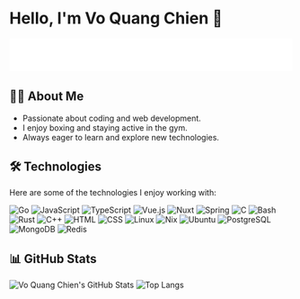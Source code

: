 # Hello, I'm Vo Quang Chien 👋

![](./typing-text.svg)

## 👨‍💻 About Me

- Passionate about coding and web development.
- I enjoy boxing and staying active in the gym.
- Always eager to learn and explore new technologies.

## 🛠️ Technologies

Here are some of the technologies I enjoy working with:

![Go](https://img.shields.io/badge/Go-00ADD8?style=for-the-badge&logo=go&logoColor=black)
![JavaScript](https://img.shields.io/badge/JavaScript-F7DF1E?style=for-the-badge&logo=javascript&logoColor=black)
![TypeScript](https://img.shields.io/badge/TypeScript-3178C6?style=for-the-badge&logo=typescript&logoColor=black)
![Vue.js](https://img.shields.io/badge/Vue.js-4FC08D?style=for-the-badge&logo=vue.js&logoColor=black)
![Nuxt](https://img.shields.io/badge/Nuxt-00C58E?style=for-the-badge&logo=nuxt.js&logoColor=black)
![Spring](https://img.shields.io/badge/Spring-6DB33F?style=for-the-badge&logo=spring&logoColor=black)
![C](https://img.shields.io/badge/C-A8B9CC?style=for-the-badge&logo=c&logoColor=black)
![Bash](https://img.shields.io/badge/Bash-4EAA25?style=for-the-badge&logo=gnubash&logoColor=black)
![Rust](https://img.shields.io/badge/Rust-000000?style=for-the-badge&logo=rust&logoColor=white)
![C++](https://img.shields.io/badge/C++-00599C?style=for-the-badge&logo=cplusplus&logoColor=black)
![HTML](https://img.shields.io/badge/HTML-E34F26?style=for-the-badge&logo=html5&logoColor=black)
![CSS](https://img.shields.io/badge/CSS-1572B6?style=for-the-badge&logo=css3&logoColor=black)
![Linux](https://img.shields.io/badge/Linux-FCC624?style=for-the-badge&logo=linux&logoColor=black)
![Nix](https://img.shields.io/badge/Nix-5277C3?style=for-the-badge&logo=nixos&logoColor=black)
![Ubuntu](https://img.shields.io/badge/Ubuntu-E95420?style=for-the-badge&logo=ubuntu&logoColor=black)
![PostgreSQL](https://img.shields.io/badge/PostgreSQL-4169E1?style=for-the-badge&logo=postgresql&logoColor=black)
![MongoDB](https://img.shields.io/badge/MongoDB-47A248?style=for-the-badge&logo=mongodb&logoColor=black)
![Redis](https://img.shields.io/badge/Redis-DC382D?style=for-the-badge&logo=redis&logoColor=black)

## 📊 GitHub Stats

![Vo Quang Chien's GitHub Stats](https://github-readme-stats.vercel.app/api?username=2giosangmitom&show_icons=true&theme=onedark&hide_border=true)
![Top Langs](https://github-readme-stats.vercel.app/api/top-langs/?username=2giosangmitom&layout=compact&langs_count=20&theme=onedark&hide_border=true)
